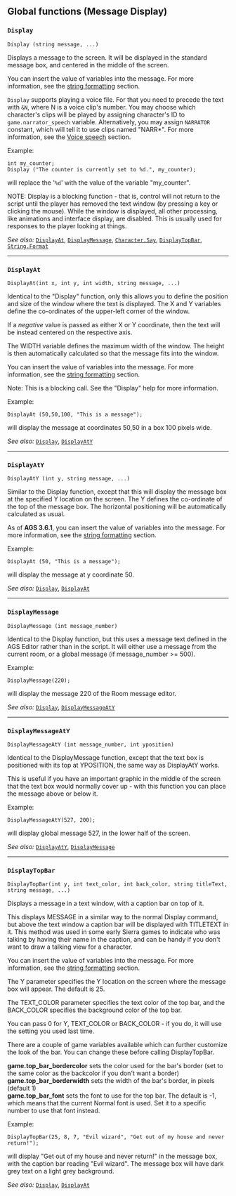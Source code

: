 ## Global functions (Message Display)

### `Display`

```ags
Display (string message, ...)
```

Displays a message to the screen. It will be displayed in the standard
message box, and centered in the middle of the screen.

You can insert the value of variables into the message. For more
information, see the [string formatting](StringFormats)
section.

`Display` supports playing a voice file. For that you need to precede the text with `&N`, where N is a voice clip's number.
You may choose which character's clips will be played by assigning character's ID to `game.narrator_speech` variable. Alternatively, you may assign `NARRATOR` constant, which will tell it to use clips named "NARR*". For more information, see the [Voice speech](VoiceSpeech) section.

Example:

```ags
int my_counter;
Display ("The counter is currently set to %d.", my_counter);
```

will replace the '`%d`' with the value of the variable "my_counter".

NOTE: Display is a blocking function - that is, control will not return
to the script until the player has removed the text window (by pressing
a key or clicking the mouse). While the window is displayed, all other
processing, like animations and interface display, are disabled. This is
usually used for responses to the player looking at things.

*See also:* [`DisplayAt`](Globalfunctions_Message#displayat),
[`DisplayMessage`](Globalfunctions_Message#displaymessage),
[`Character.Say`](Character#charactersay),
[`DisplayTopBar`](Globalfunctions_Message#displaytopbar),
[`String.Format`](String#stringformat)

---

### `DisplayAt`

```ags
DisplayAt(int x, int y, int width, string message, ...)
```

Identical to the "Display" function, only this allows you to define the
position and size of the window where the text is displayed. The X and Y
variables define the co-ordinates of the upper-left corner of the
window.

If a *negative* value is passed as either X or Y coordinate, then the text will be instead centered on the respective axis.

The WIDTH variable defines the maximum width of the window. The height
is then automatically calculated so that the message fits into the
window.

You can insert the value of variables into the message. For more
information, see the [string formatting](StringFormats)
section.

Note: This is a blocking call. See the "Display" help for more
information.

Example:

```ags
DisplayAt (50,50,100, "This is a message");
```

will display the message at coordinates 50,50 in a box 100 pixels wide.

*See also:* [`Display`](Globalfunctions_Message#display),
[`DisplayAtY`](Globalfunctions_Message#displayaty)

---

### `DisplayAtY`

```ags
DisplayAtY (int y, string message, ...)
```

Similar to the Display function, except that this will display the
message box at the specified Y location on the screen. The Y defines the
co-ordinate of the top of the message box. The horizontal positioning
will be automatically calculated as usual.

As of **AGS 3.6.1**, you can insert the value of variables into the message. 
For more information, see the [string formatting](StringFormats) section.

Example:

```ags
DisplayAt (50, "This is a message");
```

will display the message at y coordinate 50.

*See also:* [`Display`](Globalfunctions_Message#display),
[`DisplayAt`](Globalfunctions_Message#displayat)

---

### `DisplayMessage`

```ags
DisplayMessage (int message_number)
```

Identical to the Display function, but this uses a message text defined
in the AGS Editor rather than in the script. It will either use a message
from the current room, or a global message (if message_number >= 500).

Example:

```ags
DisplayMessage(220);
```

will display the message 220 of the Room message editor.

*See also:* [`Display`](Globalfunctions_Message#display),
[`DisplayMessageAtY`](Globalfunctions_Message#displaymessageaty)

---

### `DisplayMessageAtY`

```ags
DisplayMessageAtY (int message_number, int yposition)
```

Identical to the DisplayMessage function, except that the text box is
positioned with its top at YPOSITION, the same way as DisplayAtY works.

This is useful if you have an important graphic in the middle of the
screen that the text box would normally cover up - with this function
you can place the message above or below it.

Example:

```ags
DisplayMessageAtY(527, 200);
```

will display global message 527, in the lower half of the screen.

*See also:* [`DisplayAtY`](Globalfunctions_Message#displayaty),
[`DisplayMessage`](Globalfunctions_Message#displaymessage)

---

### `DisplayTopBar`

```ags
DisplayTopBar(int y, int text_color, int back_color, string titleText, string message, ...)
```

Displays a message in a text window, with a caption bar on top of it.

This displays MESSAGE in a similar way to the normal Display command,
but above the text window a caption bar will be displayed with TITLETEXT
in it. This method was used in some early Sierra games to indicate who
was talking by having their name in the caption, and can be handy if you
don't want to draw a talking view for a character.

You can insert the value of variables into the message. For more
information, see the [string formatting](StringFormats)
section.

The Y parameter specifies the Y location on the screen where the message
box will appear. The default is 25.

The TEXT_COLOR parameter specifies the text color of the top bar, and
the BACK_COLOR specifies the background color of the top bar.

You can pass 0 for Y, TEXT_COLOR or BACK_COLOR - if you do, it will
use the setting you used last time.

There are a couple of game variables available which can further
customize the look of the bar. You can change these before calling
DisplayTopBar.

**game.top_bar_bordercolor** sets the color used for the bar's border
(set to the same color as the backcolor if you don't want a border)<br>
**game.top_bar_borderwidth** sets the width of the bar's border, in
pixels (default 1)<br>
**game.top_bar_font** sets the font to use for the top bar. The
default is -1, which means that the current Normal font is used. Set it
to a specific number to use that font instead.

Example:

```ags
DisplayTopBar(25, 8, 7, "Evil wizard", "Get out of my house and never return!");
```

will display "Get out of my house and never return!" in the message box,
with the caption bar reading "Evil wizard". The message box will have
dark grey text on a light grey background.

*See also:* [`Display`](Globalfunctions_Message#display),
[`DisplayAt`](Globalfunctions_Message#displayat)
